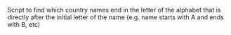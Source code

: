 Script to find which country names end in the letter of the alphabet that is directly after the initial letter of the name (e.g. name starts with A and ends with B, etc)
